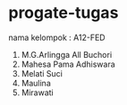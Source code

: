 # progate-tugas
nama kelompok :
A12-FED
1. M.G.Arlingga All Buchori
2. Mahesa Pama Adhiswara
3. Melati Suci
4. Maulina
5. Mirawati
